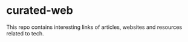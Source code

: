 # curated-web
This repo contains interesting links of articles, websites and resources related to tech.
